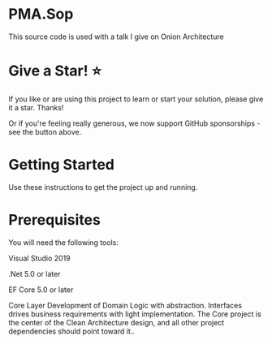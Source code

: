 # PMA.Sop 

This source code is used with a talk I give on Onion Architecture

# Give a Star! ⭐ 

If you like or are using this project to learn or start your solution, please give it a star. Thanks!

Or if you're feeling really generous, we now support GitHub sponsorships - see the button above.


# Getting Started
Use these instructions to get the project up and running.

# Prerequisites
You will need the following tools:

Visual Studio 2019

.Net 5.0 or later

EF Core 5.0 or later

Core Layer
Development of Domain Logic with abstraction. Interfaces drives business requirements with light implementation. The Core project is the center of the Clean Architecture design, and all other project dependencies should point toward it..

